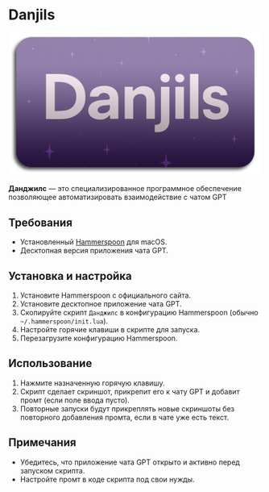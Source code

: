 # Danjils

![App Cover](assets/Danjils-logo.png)

**Данджилс** — это специализированное программное обеспечение позволяющее автоматизировать взаимодействие с чатом GPT

## Требования
- Установленный [Hammerspoon](https://www.hammerspoon.org/) для macOS.
- Десктопная версия приложения чата GPT.

## Установка и настройка
1. Установите Hammerspoon с официального сайта.
2. Установите десктопное приложение чата GPT.
3. Скопируйте скрипт `Данджилс` в конфигурацию Hammerspoon (обычно `~/.hammerspoon/init.lua`).
4. Настройте горячие клавиши в скрипте для запуска.
5. Перезагрузите конфигурацию Hammerspoon.

## Использование
1. Нажмите назначенную горячую клавишу.
2. Скрипт сделает скриншот, прикрепит его к чату GPT и добавит промт (если поле ввода пусто).
3. Повторные запуски будут прикреплять новые скриншоты без повторного добавления промта, если в чате уже есть текст.

## Примечания
- Убедитесь, что приложение чата GPT открыто и активно перед запуском скрипта.
- Настройте промт в коде скрипта под свои нужды.
